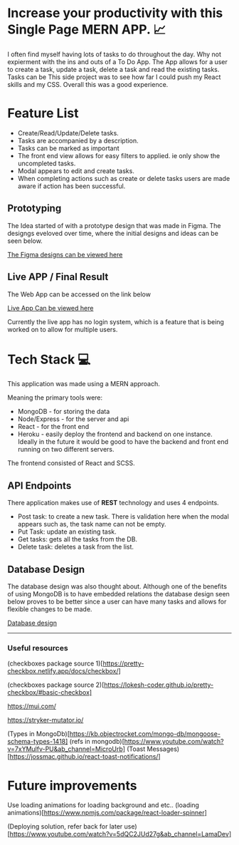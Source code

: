 # Increase your productivity with this Single Page MERN APP. :chart_with_upwards_trend: 

I often find myself having lots of tasks to do throughout the day. Why not expierment with the ins and outs of a To Do App. 
The App allows for a user to create a task, update a task, delete a task and read the existing tasks. Tasks can be 
This side project was to see how far I could push my React skills and my CSS. Overall this was a good experience. 

# Feature List

- Create/Read/Update/Delete tasks. 
- Tasks are accompanied by a description.
- Tasks can be marked as important
- The front end view allows for easy filters to applied. ie only show the uncompleted tasks. 
- Modal appears to edit and create tasks.  
- When completing actions such as create or delete tasks users are made aware if action has been successful. 

## Prototyping 

The Idea started of with a prototype design that was made in Figma. The designgs eveloved over time, where the initial designs and ideas can be seen below. 

[The Figma designs can be viewed here](https://www.figma.com/file/hgbQvzJaLgxaykmIgUexjM/To-Do-App?node-id=0%3A1)

## Live APP / Final Result 

The Web App can be accessed on the link below

[Live App Can be viewed here](https://to-do-app-rocket.herokuapp.com/)

Currently the live app has no login system, which is a feature that is being worked on to allow for multiple users. 


# Tech Stack :computer:

This application was made using a MERN approach. 

Meaning the primary tools were: 

- MongoDB - for storing the data
- Node/Express - for the server and api
- React - for the front end
- Heroku - easily deploy the frontend and backend on one instance. Ideally in the future it would be good to have the backend and front end running on two different servers. 

The frontend consisted of React and SCSS. 

## API Endpoints

There application makes use of **REST** technology and uses 4 endpoints. 
- Post task: to create a new task. There is validation here when the modal appears such as, the task name can not be empty. 
- Put Task: update an existing task. 
- Get tasks: gets all the tasks from the DB. 
- Delete task: deletes a task from the list. 

## Database Design

The database design was also thought about. Although one of the benefits of using MongoDB is to have embedded relations the database design seen below proves to be better since a user can have many tasks and allows for flexible changes to be made. 

[Database design](https://lucid.app/lucidchart/44b77d5a-5a63-4511-84db-15443248a106/edit?viewport_loc=-173%2C-134%2C2705%2C1534%2C0_0&invitationId=inv_5773ada6-3309-4762-9643-da3eccf85c99#)

---

### Useful resources


(checkboxes package source 1)[https://pretty-checkbox.netlify.app/docs/checkbox/]

(checkboxes package source 2)[https://lokesh-coder.github.io/pretty-checkbox/#basic-checkbox]

https://mui.com/

https://stryker-mutator.io/

(Types in MongoDb)[https://kb.objectrocket.com/mongo-db/mongoose-schema-types-1418] (refs in mongodb)[https://www.youtube.com/watch?v=7xYMulfv-PU&ab_channel=MicroUrb] (Toast Messages)[https://jossmac.github.io/react-toast-notifications/]

# Future improvements

Use loading animations for loading background and etc.. (loading animations)[https://www.npmjs.com/package/react-loader-spinner]

(Deploying solution, refer back for later use)[https://www.youtube.com/watch?v=5dQC2JUd27g&ab_channel=LamaDev]
